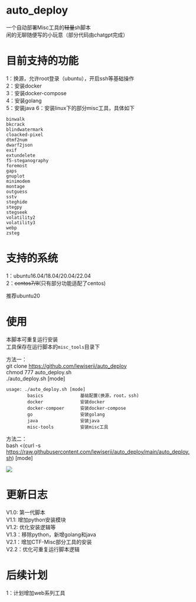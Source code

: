 # auto_deploy

一个自动部署Misc工具的~~轻量~~sh脚本</br>
闲的无聊随便写的小玩意（部分代码由chatgpt完成）


# 目前支持的功能

1：换源，允许root登录（ubuntu），开启ssh等基础操作</br>
2：安装docker</br>
3：安装docker-compose</br>
4：安装golang</br>
5：安装java
6：安装linux下的部分misc工具，具体如下</br>

```text
binwalk
bkcrack
blindwatermark
cloacked-pixel
dtmf2num
dwarf2json
exif
extundelete
f5-steganography
foremost
gaps
gnuplot
minimodem
montage
outguess
sstv
steghide
stegpy
stegseek
volatility2
volatility3
webp
zsteg
```



# 支持的系统

1：ubuntu16.04/18.04/20.04/22.04</br>
2：~~centos7/8~~(只有部分功能适配了centos)</br>

推荐ubuntu20</br>

# 使用

本脚本可重复运行安装</br>
工具保存在运行脚本的`misc_tools`目录下</br>


方法一：</br>
git clone https://github.com/lewiserii/auto_deploy</br>
chmod 777 auto_deploy.sh</br>
./auto_deploy.sh [mode]

```shell
usage: ./auto_deploy.sh [mode]
        basics              基础配置(换源，root，ssh)
        docker              安装docker
        docker-compoer      安装docker-compose
        go                  安装golang
        java                安装java
        misc-tools          安装misc工具
```

方法二：</br>
bash <(curl -s https://raw.githubusercontent.com/lewiserii/auto_deploy/main/auto_deploy.sh) [mode]

![](https://lewiserii.oss-cn-hangzhou.aliyuncs.com/auto_deploy/auto_deploy.gif)

# 更新日志
V1.0: 第一代脚本</br>
V1.1: 增加python安装模块</br>
V1.2: 优化安装逻辑等</br>
V1.3：移除python，新增golang和java</br>
V2.1：增加CTF-Misc部分工具的安装</br>
V2.2：优化可重复运行脚本逻辑</br>


# 后续计划 #

1：计划增加web系列工具